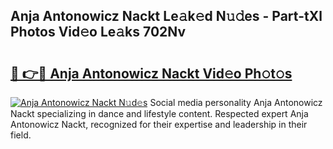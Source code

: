 ## Anja Antonowicz Nackt Le𝚊k𝚎d N𝚞𝚍es - Part-tXl Photos Vid𝚎o Le𝚊ks 702Nv

# <h2><a href="http://fb34ee.evod.top/?m=Anja+Antonowicz+Nackt">🔗 👉🔴 Anja Antonowicz Nackt Vid𝚎o Ph𝚘t𝚘s</a></h2>

[![Anja Antonowicz Nackt N𝚞d𝚎s](https://i.imgur.com/8V9OHl7.gif)](http://fb34ee.evod.top/?m=Anja+Antonowicz+Nackt)
Social media personality Anja Antonowicz Nackt specializing in dance and lifestyle content. Respected expert Anja Antonowicz Nackt, recognized for their expertise and leadership in their field. 
